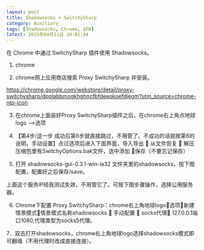 ```yaml
---
layout: post
title: Shadowsocks + SwitchySharp
category: Auxiliary
tags: [Shadowsocks, Chrome, GFW]
latest: 2015年04月11日 20:01:44
---
```


在 Chrome 中通过 SwitchySharp 插件使用 Shadowsocks。

1. chrome

2. chrome网上应用商店搜索 Proxy SwitchySharp 并安装。

https://chrome.google.com/webstore/detail/proxy-switchysharp/dpplabbmogkhghncfbfdeeokoefdjegm?utm_source=chrome-ntp-icon

3. 在chrome上面装好Proxy SwitchySharp插件之后，在chrome右上角点地球logo -->选项

4. 【第4步/这一步 成功后第6步就直接跳过，不用管了。不成功的话就按第6的说明，手动设置】点过选项后进入下面界面，导入导出  从文件恢复  解压压缩包里有SwitchyOptions.bak文件，选中添加 保存（不要忘记保存）

5. 打开 shadowsocks-gui-0.3.1-win-ia32 文件夹里的shadowsocks，按下图配置，配置好之后保存/save。

上面这个服务IP经我测试失效，不用管它了。可按下图步骤操作，选择公用服务器。

6. Chrome下配置 Proxy SwitchySharp：chrome右上角地球logo选项新建情景模式情景模式名称shadowsocks   手动配置  socks代理 127.0.0.1端口1080,代理类型为socks5代理。

7．双击打开shadowsocks，chrome右上角地球logo选择shadowsocks模式即可翻墙（不用代理时改成直接连接）。
